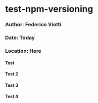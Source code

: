# test-npm-versioning

### Author: Federico Viotti
### Date: Today
### Location: Here

#### Test
#### Test 2
#### Test 3
#### Test 4

